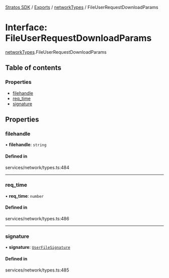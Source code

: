 [Stratos SDK](../README.md) / [Exports](../modules.md) / [networkTypes](../modules/networkTypes.md) / FileUserRequestDownloadParams

# Interface: FileUserRequestDownloadParams

[networkTypes](../modules/networkTypes.md).FileUserRequestDownloadParams

## Table of contents

### Properties

- [filehandle](networkTypes.FileUserRequestDownloadParams.md#filehandle)
- [req\_time](networkTypes.FileUserRequestDownloadParams.md#req_time)
- [signature](networkTypes.FileUserRequestDownloadParams.md#signature)

## Properties

### filehandle

• **filehandle**: `string`

#### Defined in

services/network/types.ts:484

___

### req\_time

• **req\_time**: `number`

#### Defined in

services/network/types.ts:486

___

### signature

• **signature**: [`UserFileSignature`](networkTypes.UserFileSignature.md)

#### Defined in

services/network/types.ts:485
